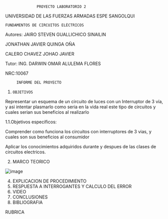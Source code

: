                   PROYECTO LABORATORIO 2

UNIVERSIDAD DE LAS FUERZAS ARMADAS ESPE SANGOLQUI


    FUNDAMENTOS DE CIRCUITOS ELÉCTRICOS
         
Autores: JAIRO STEVEN GUALLICHICO SINAILIN

JONATHAN JAVIER QUINGA OÑA        

CALERO CHAVEZ JOHAO JAVIER

Tutor: ING. DARWIN OMAR ALULEMA FLORES

NRC:10067

         INFORME DEL PROYECTO
         
  
1.     OBJETIVOS

 Representar un esquema de un  circuito  de luces con un Interruptor de 3 vía, y asi intentar plasmarlo como seria en la vida real este tipo de circuitos y cuales serian sus beneficios al realizarlo
 
1.1.Objetivos específicos:

Comprender como funciona los circuitos con interruptores de 3 vias, y cuales son sus beneficios al consumidor

Aplicar  los conocimientos adquiridos  durante y despues de las clases de circuitos electricos.

2.    MARCO TEORICO

![image](https://user-images.githubusercontent.com/117744175/212780819-96013e88-7816-4fdd-a90f-4c6a44921f8e.png)

4.    EXPLICACION DE PROCEDIMIENTO  
5.    RESPUESTA A INTERROGANTES Y CALCULO DEL ERROR
6.    VIDEO
7.    CONCLUSIONES
8.    BIBLIOGRAFIA

RUBRICA
